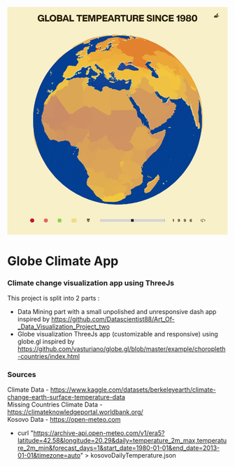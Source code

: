 <a href="https://feresk.github.io/Globe-Climate/"><img src="https://github.com/feresk/Globe-Climate/blob/main/preview.png"></a>

# Globe Climate App
### Climate change visualization app using ThreeJs
This project is split into 2 parts :
- Data Mining part with a small unpolished and unresponsive dash app 
  inspired by https://github.com/Datascientist88/Art_Of-_Data_Visualization_Project_two 
- Globe visualization ThreeJs app (customizable and responsive) using globe.gl
  inspired by https://github.com/vasturiano/globe.gl/blob/master/example/choropleth-countries/index.html
### Sources
Climate Data - https://www.kaggle.com/datasets/berkeleyearth/climate-change-earth-surface-temperature-data <br />
Missing Countries Climate Data - https://climateknowledgeportal.worldbank.org/ <br />
Kosovo Data - https://open-meteo.com <br />
- curl "https://archive-api.open-meteo.com/v1/era5?latitude=42.58&longitude=20.29&daily=temperature_2m_max,temperature_2m_min&forecast_days=1&start_date=1980-01-01&end_date=2013-01-01&timezone=auto" > kosovoDailyTemperature.json

